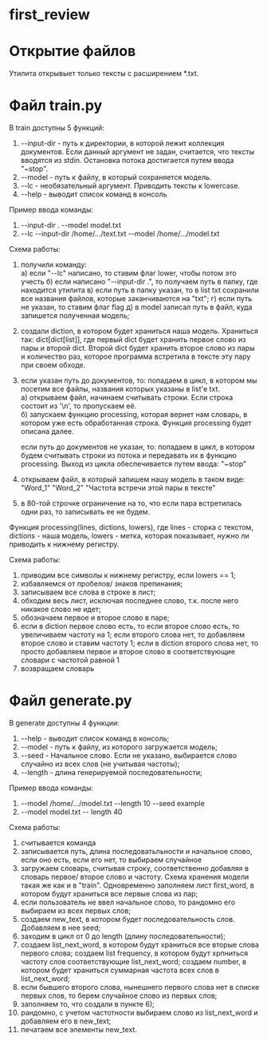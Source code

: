 # first_review

# Открытие файлов
Утилита открывыет только тексты с расширением *.txt.

# Файл train.py
В train доступны 5 функций:

1) --input-dir - путь к директории, в которой лежит коллекция документов. Если данный аргумент не задан, считается, что тексты вводятся из stdin. Остановка потока достигается путем ввода "~stop".
2) --model - путь к файлу, в который сохраняется модель.
3) --lc - необязательный аргумент. Приводить тексты к lowercase.    
4) --help - выводит список команд в консоль

Пример ввода команды:   
1) --input-dir . --model model.txt    
2) --lc --input-dir /home/.../text.txt --model /home/.../model.txt

Схема работы:    
1) получили команду:   
    а) если "--lc" написано, то ставим флаг lower, чтобы потом это учесть
    б) если написано "--input-dir .", то получаем путь в папку, где находится утилита 
    в) если путь в папку указан, то в list txt сохранили все названия файлов, которые заканчиваются на "txt";
    г) если путь не указан, то ставим флаг flag
    д) в model записал путь в файл, куда запишется полученная модель;
    
2) создали diction, в котором будет храниться наша модель. Храниться так: dict[dict[list]], где первый dict будет хранить первое слово из пары и второй dict. Второй dict будет хранить второе слово из пары и количество раз, которое программа встретила в тексте эту пару при своем обходе.
    
3) если указан путь до документов, то: 
    попадаем в цикл, в котором мы посетим все файлы, названия которых указаны в list'е txt.         
    а) открываем файл, начинаем считывать строки. Если строка состоит из '\n', то пропускаем её.            
    б) запускаем функцию processing, которая вернет нам словарь, в котором уже есть обработанная строка. Функция processing будет описана далее.
       
   если путь до документов не указан, то:
        попадаем в цикл, в котором будем считывать строки из потока и передавать их в функцию processing. 
        Выход из цикла обеспечивается путем ввода: "~stop"
4) открываем файл, в который запишем нашу модель в таком виде: "Word_1"  "Word_2"  "Частота встречи этой пары в тексте"
    
5) в 80-той строчке ограничение на то, что если пара встретилась одни раз, то записывать ее не будем.  
            
Функция processing(lines, dictions, lowers), где lines - сторка с текстом, dictions - наша модель, lowers - метка, которая показывает, нужно ли приводить к нижнему регистру.

Схема работы:

1) приводим все символы к нижнему регистру, если lowers == 1;
2) избавляемся от пробелов/ знаков препинания;
3) записываем все слова в строке в лист;
4) обходим весь лист, исключая последнее слово, т.к. после него никакое слово не идет;
5) обозначаем первое и второе слово в паре;
6) если в diction первое слово есть, то 
            если второе слово есть, то увеличиваем частоту на 1;
            если второго слова нет, то добавляем второе слово и ставим частоту 1;
       если в diction второго слова нет, то просто добавляем первое и второе слово в соответствующие словари
            с частотой равной 1 
7) возвращаем словарь
    
# Файл generate.py
В generate доступны 4 функции:
    
1) --help - выводит список команд в консоль;
2) --model - путь к файлу, из которого загружается модель;
3) --seed - Начальное слово. Если не указано, выбирается слово случайно из всех слов (не учитывая частоты);
4) --length - длина генерируемой последовательности;
    
Пример ввода команды:

1) --model /home/.../model.txt --length 10 --seed example
2) --model model.txt -- length 40
    
Схема работы:
1) считывается команда
2) записывается путь, длина последоватьльности и начальное слово, если оно есть, если его нет, то выбираем случайное
3) загружаем словарь, считывая строку, соответственно добавляя в словарь первое/ второе слово и частоту.
    Схема хранения модели такая же как и в "train".
    Одновременно заполняем лист first_word, в котором будут храниться все первые слова из пар;
4) если пользователь не ввел начальное слово, то рандомно его выбираем из всех первых слов;
5) создаем new_text, в котором будет последовательность слов. Добавляем в нее seed; 
6) заходим в цикл от 0 до length (длину последовательности);
7) создаем list_next_word, в котором будут храниться все вторые слова первого слова; 
        создаем list frequency, в котором будут хрпниться частоту слов соответствующие list_next_word;
        создаем number, в котором будет храниться суммарная частота всех слов в list_next_word;
8) если бывшего второго слова, нынешнего первого слова нет в списке первых слов, то берем случайное слово из 
        первых слов;
9) заполняем то, что создали в пункте 6);
10) рандомно, с учетом частотности выбираем слово из list_next_word и добавляем его в new_text;
11) печатаем все элементы new_text.
    
    
